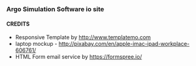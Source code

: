 ### Argo Simulation Software io site

#### CREDITS

- Responsive Template by http://www.templatemo.com
- laptop mockup - http://pixabay.com/en/apple-imac-ipad-workplace-606761/
- HTML Form email service by https://formspree.io/
